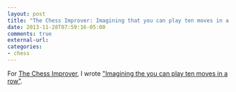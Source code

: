 ```yaml
---
layout: post
title: "The Chess Improver: Imagining that you can play ten moves in a row"
date: 2013-11-28T07:59:16-05:00
comments: true
external-url: 
categories: 
- chess
---
```

For [The Chess Improver](http://chessimprover.com/), I wrote ["Imagining the you can play ten moves in a row"](http://chessimprover.com/imagining-that-you-can-play-ten-moves-in-a-row/).
